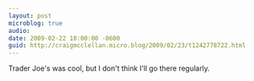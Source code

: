 ```yaml
---
layout: post
microblog: true
audio: 
date: 2009-02-22 18:00:00 -0600
guid: http://craigmcclellan.micro.blog/2009/02/23/t1242778722.html
---
```

Trader Joe's was cool, but I don't think I'll go there regularly.
